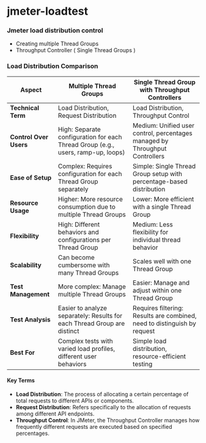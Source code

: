 # jmeter-loadtest

### Jmeter load distribution control
- Creating multiple Thread Groups
- Throughput Controller ( Single Thread Groups )

### Load Distribution Comparison

| **Aspect**                  | **Multiple Thread Groups**                                           | **Single Thread Group with Throughput Controllers**              |
|-----------------------------|-----------------------------------------------------------------------|-------------------------------------------------------------------|
| **Technical Term**          | Load Distribution, Request Distribution                              | Load Distribution, Throughput Control                            |
| **Control Over Users**      | High: Separate configuration for each Thread Group (e.g., users, ramp-up, loops) | Medium: Unified user control, percentages managed by Throughput Controllers |
| **Ease of Setup**           | Complex: Requires configuration for each Thread Group separately     | Simple: Single Thread Group setup with percentage-based distribution |
| **Resource Usage**          | Higher: More resource consumption due to multiple Thread Groups       | Lower: More efficient with a single Thread Group                  |
| **Flexibility**             | High: Different behaviors and configurations per Thread Group         | Medium: Less flexibility for individual thread behavior            |
| **Scalability**             | Can become cumbersome with many Thread Groups                        | Scales well with one Thread Group                                  |
| **Test Management**         | More complex: Manage multiple Thread Groups                          | Easier: Manage and adjust within one Thread Group                 |
| **Test Analysis**           | Easier to analyze separately: Results for each Thread Group are distinct | Requires filtering: Results are combined, need to distinguish by request |
| **Best For**                | Complex tests with varied load profiles, different user behaviors    | Simple load distribution, resource-efficient testing               |

#### Key Terms

- **Load Distribution**: The process of allocating a certain percentage of total requests to different APIs or components.
- **Request Distribution**: Refers specifically to the allocation of requests among different API endpoints.
- **Throughput Control**: In JMeter, the Throughput Controller manages how frequently different requests are executed based on specified percentages.
